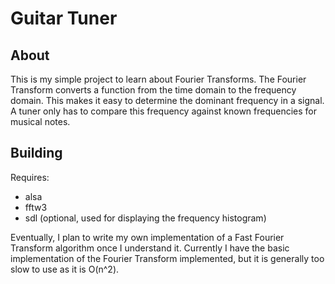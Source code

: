 Guitar Tuner
============

About
-----

This is my simple project to learn about Fourier Transforms. The Fourier
Transform converts a function from the time domain to the frequency
domain. This makes it easy to determine the dominant frequency in a
signal. A tuner only has to compare this frequency against known
frequencies for musical notes.

Building
--------

Requires:

   * alsa
   * fftw3
   * sdl (optional, used for displaying the frequency histogram)

Eventually, I plan to write my own implementation of a Fast Fourier
Transform algorithm once I understand it. Currently I have the basic
implementation of the Fourier Transform implemented, but it is generally
too slow to use as it is O(n^2).


